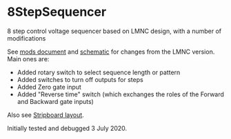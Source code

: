 # 8StepSequencer
8 step control voltage sequencer based on LMNC design, with a number of modifications

See [mods document](Docs/mods.md) and [schematic](Docs/lmnc_8_step_seq.pdf) for changes from the LMNC version. Main ones are:

* Added rotary switch to select sequence length or pattern
* Added switches to turn off outputs for steps
* Added Zero gate input
* Added "Reverse time" switch (which exchanges the roles of the Forward and Backward gate inputs)

Also see [Stripboard layout](Docs/lmnc_8_step_seq.pdf).

Initially tested and debugged 3 July 2020.
